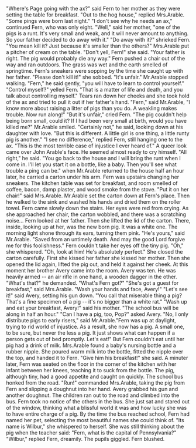"Where's Page going with the ax?" said Fern to her mother as they were setting the table for breakfast.
"Out to the hog house," replied Mrs.Arable. "Some pings were born last night."
"I don't see why he needs an ax," continued Fern, who was only eight.
"Well," said her mother, "one of the pigs is a runt. It's very small and weak, and it will never amount to anything. So your father decided to do away with it."
"Do away with it?" shrieked Fern. "You mean kill it? Just because it's smaller than the others?"
Mrs.Arable put a pitcher of cream on the table.
"Don't yell, Fern!" she said. "Your father is right. The pig would probably die any way."
Fern pushed a chair out of the way and ran outdoors.
The grass was wet and the earth smelled of springtime.
Fern's sneakers were sopping by the time she caught up with her father.
"Please don't kill it!" she sobbed. "It's unfair."
Mr.Arable stopped walking.
"Fern," he said gently, "you will have to learn to control yourself."
"Control myself?" yelled Fern.
"That is a matter of life and death, and you talk about controlling myself."
Tears ran down her cheeks and she took hold of the ax and tried to pull it out if her father's hand.
"Fern," said Mr.Arable, "I know more about raising a litter of pigs than you do. A weakling makes trouble. Now run along!"
"But it's unfair," cried Fern. "The pig couldn't help being born small, could it? If I had been very small at birth, would you have killed me?"
Mr.Arable smiled. "Certainly not," he said, looking down at his daughter with love.
"But this is different. A little girl is one thing, a little runty pig is another."
"I see no difference," replied Fern, still hanging one to the ax.
"This is the most terrible case of injustice I ever heard of."
A queer look came over John Arable's face.
He seemed almost ready to cry himself.
"All right," he said. "You go back to the house and I will bring the runt when I come in. I'll let you start it on a bottle, like a baby. Then you'll see what trouble a ping can be."
when Mr.Arable returned to the house half an hour later, he carried a carton under his arm.
Fern was upstairs changing her sneakers.
The kitchen table was set for breakfast, and room smelled of coffee, bacon, damp plaster, and wood smoke from the stove.
"Put it on her chair!" said Mrs.Arable.
Mr.Arable set the carton down at Fern's place.
Then he walked to the sink and washed his hands and dried them on the roller towel.
Fern came slowly down the stairs.
Her eyes were red from crying.
As she approached her chair, the carton wobbled, and there was a scratching noise...
Fern looked at her father.
Then she lifted the lid of the carton.
There, inside, looking up at her, was the new born pig.
It was a white one.
The morning light shone through its ears, turning them pink.
"He's yours," said Mr.Arable. "Saved from an untimely death. And may the good Lord forgive me for this foolishness."
Fern couldn't take her eyes off the tiny pig.
"Oh," she whispered. "Oh, look at him! He's absolutely perfect." She closed the carton carefully.
First she kissed her father she kissed her mother.
Then she opened the lid again, lifted the pig out, and held it against her cheek.
At this moment her brother Avery came into the room.
Avery was ten.
He was heavily armed -- an air rifle in one hand, a wooden dagger in the other.
"What's that?" he demanded. "What's Fern got?"
"She's got a guest for breakfast," said Mrs.Arable. "Wash your hands and face, Avery!"
"Let's see it!" said Avery, setting his gun down. "You call that miserable thing a pig? That's a fine specimen of a pig -- it's no bigger than a white rat."
"Wash up and eat your breakfast, Avery!" said his mother. "The school bus will be along in half an hour."
"Can I have a pig, too, Pop?" asked Avery.
"No, I only distribute pigs to early risers," said Mr.Arable."Fern was up at daylight, trying to rid world of injustice. As a result, she now has a pig. A small one, to be sure, but never the less a pig. It just shows what can happen if a person gets out of bed promptly. Let's eat!"
But Fern couldn't eat until her pig had a drink of milk.
Mrs.Arable found a baby's nursing bottle and a rubber nipple.
She poured warm milk into the bottle, fitted the nipple over the top, and handed it to Fern.
"Give him his breakfast!" she said.
A minuter later, Fern was seated on the floor in the corner of the kitchen with her infant between her knees, teaching it to suck from the bottle.
The pig, although tiny, had a good appetite and caught on quickly.
The school bus honked from the road.
"Run!" commanded Mrs.Arable, taking the pig from Fern and slipping a doughnut into her hand.
Avery grabbed his gun and another doughnut.
The children ran out to the road and climbed into the bus.
Fern took no notice of the others in the bus.
She just sat and stared out of the window, thinking what a blissful world it was and how lucky she was to have entire charge of a pig.
By the time the bus reached school, Fern had named her pet, selecting the most beautiful names she could think of.
"Its name is Wilbur," she whispered to herself.
She was still thinking about the pig when the teacher said: "Fern, what is the capital of Pennsylvania?"
"Wilbur," replied Fern, dreamily.
The pupils giggled.
Fern blushed.
